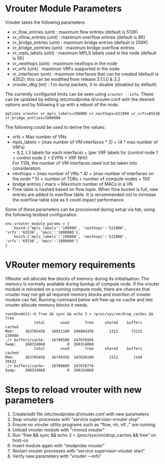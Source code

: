 # Vrouter Module Parameters
Vrouter takes the following parameters:

* vr_flow_entries (uint)    : maximum flow entries (default is 512K)
* vr_oflow_entries (uint)   : maximum overflow entries (default is 8K)
* vr_bridge_entries (uint)  : maximum bridge entries (default is 256K)
* vr_bridge_oentries (uint) : maximum bridge overflow entries
* vr_mpls_labels (uint)     : maximum MPLS labels used in the node (default is 5K)
* vr_nexthops (uint)        : maximum nexthops in the node
* vr_vrfs (uint)            : maximum VRFs supported in the node
* vr_interfaces (uint)      : maximum interfaces that can be created (default is 4352); this can be modified
                              from release 3.1.1.0 & 3.2
* vrouter_dbg (int)         : 1 to dump packets, 0 to disable (disabled by default)

The currently configured limits can be seen using `vrouter --info`. These can be updated by editing /etc/modprobe.d/vrouter.conf with the desired options and by following it up with a reboot of the node.

`options vrouter vr_mpls_labels=196000 vr_nexthops=521000 vr_vrfs=65536 vr_bridge_entries=1000000`

The following could be used to derive the values:
* vrfs = Max number of VNs
* mpls_labels = (max number of VM interfaces * 2) + (4 * max number of VRFs) <br> = (L2, L3 labels for each interface) + (per VRF labels for (control node 1 + control node 2 + EVPN + VRF NH)) <br> For TSN, the number of VM interfaces need not be taken into consideration.
* nexthops = (max number of VNs * 4) + (max number of interfaces on the node * 5) + number of TORs + number of compute nodes + 100
* bridge entries / macs = Maximum number of MACs in a VN
* Flow table is hashed based on flow tuple. When flow bucket is full, new entries are added to overflow table. It is recommended not to increase the overflow table size as it could impact performance.

Some of these parameters can be provisioned during setup via fab, using the following testbed configuration.

    env.vrouter_module_params = {
        host4:{'mpls_labels':'196000', 'nexthops':'521000', 'vrfs':'65536', 'macs':'1000000'},
        host5:{'mpls_labels':'196000', 'nexthops':'521000', 'vrfs':'65536', 'macs':'1000000'}
    }


# VRouter memory requirements
VRouter will allocate few blocks of memory during its initialisation. The memory is normally available during bootup of compute node. If the vrouter module is reloaded on a running compute node, there are chances that vrouter may not get all required memory blocks and insertion of vrouter module can fail. Running command below will free-up os-cache and lets vrouter allocate memory blocks it needs. 

    root@nodel2:~$ free && sync && echo 3 > /proc/sys/vm/drop_caches && free
                 total       used       free     shared    buffers     cached
    Mem:     263785456   16921100  246864356       1312      73132     139468
    -/+ buffers/cache:   16708500  247076956
    Swap:    268324860          0  268324860
                 total       used       free     shared    buffers     cached
    Mem:     263785456   16749356  247036100       1312       1144      39532
    -/+ buffers/cache:   16708680  247076776
    Swap:    268324860          0  268324860

# Steps to reload vrouter with new parameters
1. Create/edit file /etc/modprobe.d/vrouter.conf with new parameters
1. Stop vrouter processes with "service supervisor-vrouter stop"
1. Ensure no vrouter utility programs such as "flow, nh, vif..." are running
1. Unload vrouter module with "rmmod vrouter"
1. Run “free && sync && echo 3 > /proc/sys/vm/drop_caches && free” on host-os
1. Insert module again with "modprobe vrouter"
1. Restart vrouter processes with "service supervisor-vrouter start"
1. Verify new parameters with "vrouter —info"